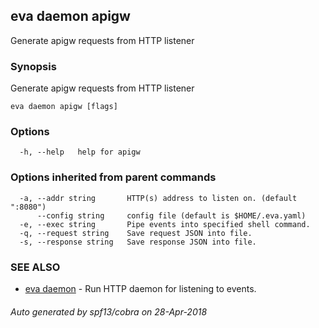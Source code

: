 ## eva daemon apigw

Generate apigw requests from HTTP listener

### Synopsis

Generate apigw requests from HTTP listener

```
eva daemon apigw [flags]
```

### Options

```
  -h, --help   help for apigw
```

### Options inherited from parent commands

```
  -a, --addr string       HTTP(s) address to listen on. (default ":8080")
      --config string     config file (default is $HOME/.eva.yaml)
  -e, --exec string       Pipe events into specified shell command.
  -q, --request string    Save request JSON into file.
  -s, --response string   Save response JSON into file.
```

### SEE ALSO

* [eva daemon](eva_daemon.md)	 - Run HTTP daemon for listening to events.

###### Auto generated by spf13/cobra on 28-Apr-2018
